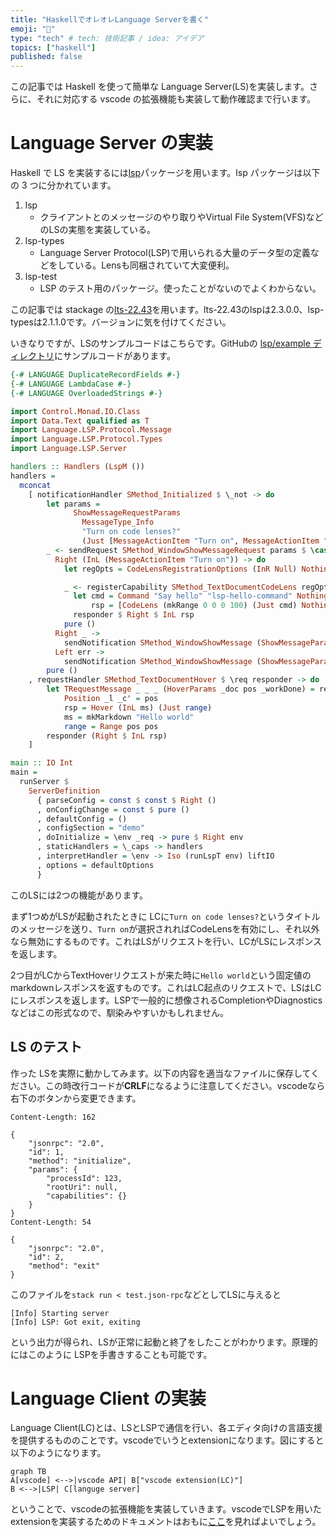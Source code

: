 ```yaml
---
title: "HaskellでオレオレLanguage Serverを書く"
emoji: "🎃"
type: "tech" # tech: 技術記事 / idea: アイデア
topics: ["haskell"]
published: false
---
```


この記事では Haskell を使って簡単な Language Server(LS)を実装します。さらに、それに対応する vscode の拡張機能も実装して動作確認まで行います。

# Language Server の実装

Haskell で LS を実装するには[lsp](https://github.com/haskell/lsp)パッケージを用います。lsp パッケージは以下の 3 つに分かれています。

1. lsp
   - クライアントとのメッセージのやり取りやVirtual File System(VFS)などのLSの実態を実装している。
2. lsp-types
   - Language Server Protocol(LSP)で用いられる大量のデータ型の定義などをしている。Lensも同梱されていて大変便利。
3. lsp-test
   - LSP のテスト用のパッケージ。使ったことがないのでよくわからない。

この記事では stackage の[lts-22.43](https://www.stackage.org/lts-22.43)を用います。lts-22.43のlspは2.3.0.0、lsp-typesは2.1.1.0です。バージョンに気を付けてください。

いきなりですが、LSのサンプルコードはこちらです。GitHubの [lsp/example ディレクトリ](https://github.com/haskell/lsp/blob/lsp-2.3.0.0/lsp/example/Simple.hs)にサンプルコードがあります。

```hs
{-# LANGUAGE DuplicateRecordFields #-}
{-# LANGUAGE LambdaCase #-}
{-# LANGUAGE OverloadedStrings #-}

import Control.Monad.IO.Class
import Data.Text qualified as T
import Language.LSP.Protocol.Message
import Language.LSP.Protocol.Types
import Language.LSP.Server

handlers :: Handlers (LspM ())
handlers =
  mconcat
    [ notificationHandler SMethod_Initialized $ \_not -> do
        let params =
              ShowMessageRequestParams
                MessageType_Info
                "Turn on code lenses?"
                (Just [MessageActionItem "Turn on", MessageActionItem "Don't"])
        _ <- sendRequest SMethod_WindowShowMessageRequest params $ \case
          Right (InL (MessageActionItem "Turn on")) -> do
            let regOpts = CodeLensRegistrationOptions (InR Null) Nothing (Just False)

            _ <- registerCapability SMethod_TextDocumentCodeLens regOpts $ \_req responder -> do
              let cmd = Command "Say hello" "lsp-hello-command" Nothing
                  rsp = [CodeLens (mkRange 0 0 0 100) (Just cmd) Nothing]
              responder $ Right $ InL rsp
            pure ()
          Right _ ->
            sendNotification SMethod_WindowShowMessage (ShowMessageParams MessageType_Info "Not turning on code lenses")
          Left err ->
            sendNotification SMethod_WindowShowMessage (ShowMessageParams MessageType_Error $ "Something went wrong!\n" <> T.pack (show err))
        pure ()
    , requestHandler SMethod_TextDocumentHover $ \req responder -> do
        let TRequestMessage _ _ _ (HoverParams _doc pos _workDone) = req
            Position _l _c' = pos
            rsp = Hover (InL ms) (Just range)
            ms = mkMarkdown "Hello world"
            range = Range pos pos
        responder (Right $ InL rsp)
    ]

main :: IO Int
main =
  runServer $
    ServerDefinition
      { parseConfig = const $ const $ Right ()
      , onConfigChange = const $ pure ()
      , defaultConfig = ()
      , configSection = "demo"
      , doInitialize = \env _req -> pure $ Right env
      , staticHandlers = \_caps -> handlers
      , interpretHandler = \env -> Iso (runLspT env) liftIO
      , options = defaultOptions
      }
```

このLSには2つの機能があります。

まず1つめがLSが起動されたときに LCに`Turn on code lenses?`というタイトルのメッセージを送り、`Turn on`が選択されればCodeLensを有効にし、それ以外なら無効にするものです。これはLSがリクエストを行い、LCがLSにレスポンスを返します。

2つ目がLCからTextHoverリクエストが来た時に`Hello world`という固定値のmarkdownレスポンスを返すものです。これはLC起点のリクエストで、LSはLCにレスポンスを返します。LSPで一般的に想像されるCompletionやDiagnosticsなどはこの形式なので、馴染みやすいかもしれません。

## LS のテスト

作った LSを実際に動かしてみます。以下の内容を適当なファイルに保存してください。この時改行コードが**CRLF**になるように注意してください。vscodeなら右下のボタンから変更できます。

```json:test.json-rpc
Content-Length: 162

{
	"jsonrpc": "2.0",
	"id": 1,
	"method": "initialize",
	"params": {
        "processId": 123,
        "rootUri": null,
        "capabilities": {}
	}
}
Content-Length: 54

{
	"jsonrpc": "2.0",
	"id": 2,
	"method": "exit"
}
```

このファイルを`stack run < test.json-rpc`などとしてLSに与えると

```
[Info] Starting server
[Info] LSP: Got exit, exiting
```

という出力が得られ、LSが正常に起動と終了をしたことがわかります。原理的にはこのように LSPを手書きすることも可能です。

# Language Client の実装

Language Client(LC)とは、LSとLSPで通信を行い、各エディタ向けの言語支援を提供するもののことです。vscodeでいうとextensionになります。図にすると以下のようになります。

```mermaid
graph TB
A[vscode] <-->|vscode API| B["vscode extension(LC)"]
B <-->|LSP| C[languge server]
```

ということで、vscodeの拡張機能を実装していきます。vscodeでLSPを用いたextensionを実装するためのドキュメントはおもに[ここ](https://code.visualstudio.com/api/language-extensions/language-server-extension-guide)を見ればよいでしょう。
